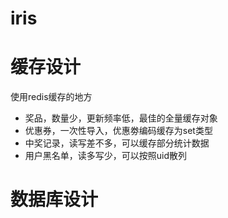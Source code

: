 # iris

# 缓存设计

使用redis缓存的地方

- 奖品，数量少，更新频率低，最佳的全量缓存对象
- 优惠券，一次性导入，优惠劵编码缓存为set类型
- 中奖记录，读写差不多，可以缓存部分统计数据
- 用户黑名单，读多写少，可以按照uid散列

# 数据库设计

